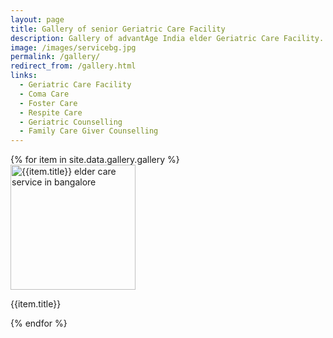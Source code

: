 ```yaml
---
layout: page
title: Gallery of senior Geriatric Care Facility
description: Gallery of advantAge India elder Geriatric Care Facility. Advantage is known for elder care services in bangalore.
image: /images/servicebg.jpg
permalink: /gallery/
redirect_from: /gallery.html
links:
  - Geriatric Care Facility
  - Coma Care
  - Foster Care
  - Respite Care
  - Geriatric Counselling
  - Family Care Giver Counselling
---
```


<div class="row">
  {% for item in site.data.gallery.gallery %}
  <div class="col-md-4">
    <a href="{{item.image}}" data-fslightbox="gallery">
      <img
        class="gallery-image rounded shadow"
        height="200"
        src="{{item.image}}"
        alt="{{item.title}} elder care service in bangalore"
        title="{{item.title}}"
      />
    </a>
    <p>{{item.title}}</p>
  </div>
  {% endfor %}
</div>

<script src="/assets/js/fslightbox.js"></script>

